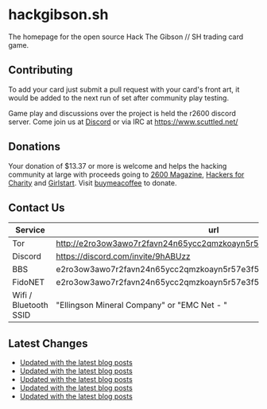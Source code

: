# hackgibson.sh
The homepage for the open source Hack The Gibson // SH trading card game.


## Contributing

To add your card just submit a pull request with your card's front art, it would be added to the next run of set after community play testing.

Game play and discussions over the project is held the r2600 discord server. Come join us at [Discord](https://discord.com/invite/9hABUzz) or via IRC at https://www.scuttled.net/


## Donations

Your donation of $13.37 or more is welcome and helps the hacking community at large with proceeds going to [2600 Magazine](https://2600.com/), [Hackers for Charity](https://hackersforcharity.org) and [Girlstart](https://girlstart.org).  Visit [buymeacoffee](https://www.buymeacoffee.com/hackgibson.sh) to donate.


## Contact Us

Service | url
-|-
Tor | http://e2ro3ow3awo7r2favn24n65ycc2qmzkoayn5r57e3f56nvjwdcgg32ad.onion
Discord | https://discord.com/invite/9hABUzz
BBS | e2ro3ow3awo7r2favn24n65ycc2qmzkoayn5r57e3f56nvjwdcgg32ad.onion:23
FidoNET | e2ro3ow3awo7r2favn24n65ycc2qmzkoayn5r57e3f56nvjwdcgg32ad.onion:24554
Wifi / Bluetooth SSID | "Ellingson Mineral Company" or "EMC Net - <fidonet address>"

## Latest Changes
<!-- BLOG-POST-LIST:START -->
- [Updated with the latest blog posts](https://github.com/DFW2600/hackgibson.sh/commit/3c5f29b5817e3c8b6fc29fad133d96a4ce22de46)
- [Updated with the latest blog posts](https://github.com/DFW2600/hackgibson.sh/commit/164cda5879c8afcd018fbfd75b05b1ea681d32a3)
- [Updated with the latest blog posts](https://github.com/DFW2600/hackgibson.sh/commit/3772065193fc4044bb03a7edae0b1f204a959788)
- [Updated with the latest blog posts](https://github.com/DFW2600/hackgibson.sh/commit/cb2fc9b9ac540602bb2fe632e6bfaa4da0e882c9)
- [Updated with the latest blog posts](https://github.com/DFW2600/hackgibson.sh/commit/47743ae0a67a3edde44900bfcff6c01202dd33d1)
<!-- BLOG-POST-LIST:END -->

